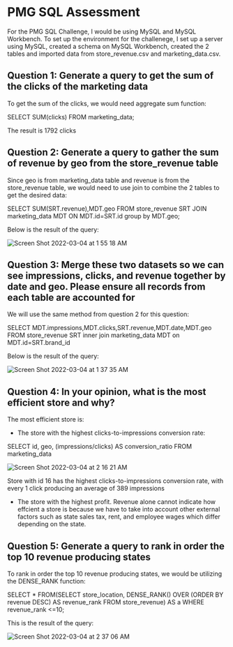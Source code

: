 # PMG SQL Assessment

For the PMG SQL Challenge, I would be using MySQL and MySQL Workbench. To set up the environment for the challenege, I set up a server using MySQL, created a schema on MySQL Workbench, created the 2 tables and imported data from store_revenue.csv and marketing_data.csv.

## Question 1: Generate a query to get the sum of the clicks of the marketing data

To get the sum of the clicks, we would need aggregate sum function:

SELECT SUM(clicks) FROM marketing_data;

The result is 1792 clicks

## Question 2: Generate a query to gather the sum of revenue by geo from the store_revenue table

Since geo is from marketing_data table and revenue is from the store_revenue table, we would need to use join to combine the 2 tables to get the desired data:

SELECT SUM(SRT.revenue),MDT.geo FROM store_revenue SRT JOIN marketing_data MDT ON MDT.id=SRT.id group by MDT.geo;

Below is the result of the query:

![Screen Shot 2022-03-04 at 1 55 18 AM](https://user-images.githubusercontent.com/64288013/156714553-efec21ce-b787-437f-922b-734a36fff90d.png)

## Question 3: Merge these two datasets so we can see impressions, clicks, and revenue together by date and geo. Please ensure all records from each table are accounted for

We will use the same method from question 2 for this question:

SELECT MDT.impressions,MDT.clicks,SRT.revenue,MDT.date,MDT.geo FROM store_revenue SRT inner join marketing_data MDT on MDT.id=SRT.brand_id

Below is the result of the query:

![Screen Shot 2022-03-04 at 1 37 35 AM](https://user-images.githubusercontent.com/64288013/156712575-2c58c60c-53b3-463d-bfde-18d894476c86.png)

## Question 4: In your opinion, what is the most efficient store and why?
The most efficient store is:
- The store with the highest clicks-to-impressions conversion rate:

SELECT id, geo, (impressions/clicks) AS conversion_ratio FROM marketing_data

![Screen Shot 2022-03-04 at 2 16 21 AM](https://user-images.githubusercontent.com/64288013/156717306-8d7c50d3-049e-4827-8438-456366b644ff.png)

Store with id 16 has the highest clicks-to-impressions conversion rate, with every 1 click producing an average of 389 impressions

- The store with the highest profit. Revenue alone cannot indicate how effcient a store is because we have to take into account other external factors such as state sales tax, rent, and employee wages which differ depending on the state.

## Question 5: Generate a query to rank in order the top 10 revenue producing states

To rank in order the top 10 revenue producing states, we would be utilizing the DENSE_RANK function:

SELECT *
FROM(SELECT store_location,
DENSE_RANK() OVER (ORDER BY revenue DESC) AS revenue_rank
FROM store_revenue)
AS a
WHERE revenue_rank <=10;

This is the result of the query:

![Screen Shot 2022-03-04 at 2 37 06 AM](https://user-images.githubusercontent.com/64288013/156719952-b7637f30-cd42-4ad6-88f7-629b91b53472.png)




